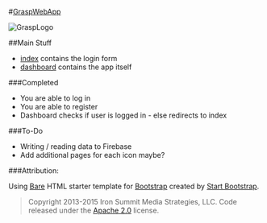 #[GraspWebApp](https://grasplock.firebaseapp.com/)

![GraspLogo](http://grasplock.com/images/GraspWhiteSlogan.png)

##Main Stuff

* [index](index.html) contains the login form
* [dashboard](dashboard.html) contains the app itself

###Completed

* You are able to log in
* You are able to register
* Dashboard checks if user is logged in - else redirects to index


###To-Do

* Writing / reading data to Firebase
* Add additional pages for each icon maybe? 


###Attribution:

Using [Bare](http://startbootstrap.com/template-overviews/bare/) HTML starter template for [Bootstrap](http://getbootstrap.com/) created by [Start Bootstrap](http://startbootstrap.com/).

> Copyright 2013-2015 Iron Summit Media Strategies, LLC. Code released under the [Apache 2.0](https://github.com/IronSummitMedia/startbootstrap-bare/blob/gh-pages/LICENSE) license.